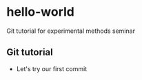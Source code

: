 # hello-world
Git tutorial for experimental methods seminar

## Git tutorial
- Let's try our first commit
